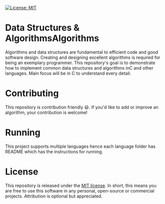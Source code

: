 [![License: MIT](https://img.shields.io/badge/License-MIT-yellow.svg)](https://opensource.org/licenses/MIT)

# Data Structures & AlgorithmsAlgorithms

Algorithms and data structures are fundamental to efficient code and good software design. Creating and designing excellent algorithms is required for being an exemplary programmer. This repository's goal is to demonstrate how to implement common data structures and algorithms inC and other languages. Main focus will be in C to understand every detail.

# Contributing

This repository is contribution friendly :smiley:. If you'd like to add or improve an algorithm, your contribution is welcome!

# Running

This project supports multiple languages hence each language folder has README which has the instructions for running.

# License

This repository is released under the [MIT license](https://opensource.org/licenses/MIT). In short, this means you are free to use this software in any personal, open-source or commercial projects. Attribution is optional but appreciated.
